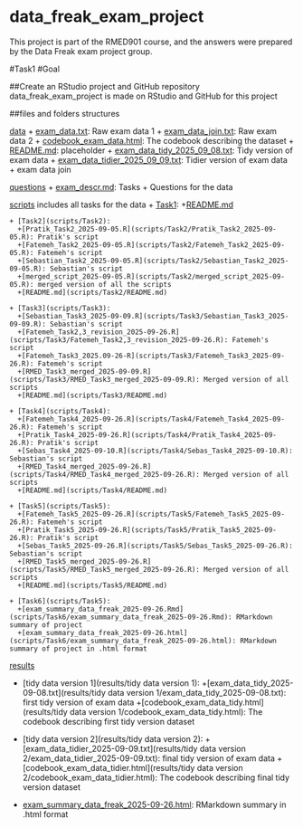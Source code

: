 # data_freak_exam_project
This project is part of the RMED901 course, and the answers were prepared by the Data Freak exam project group.

#Task1
#Goal

##Create an RStudio project and GitHub repository
data_freak_exam_project is made on RStudio and GitHub for this project

##files and folders structures

[data](data)
    + [exam_data.txt](data/exam_data.txt): Raw exam data 1
    + [exam_data_join.txt](data/exam_data_join.txt): Raw exam data 2
    + [codebook_exam_data.html](data/codebook_exam_data.html): The codebook describing the dataset
    + [README.md](data/README.md): placeholder 
    + [exam_data_tidy_2025_09_08.txt](data/exam_data_tidy_2025_09_08.txt): Tidy version of exam data 
    + [exam_data_tidier_2025_09_09.txt](data/exam_data_tidier_2025_09_09.txt): Tidier version of exam data + exam data join

[questions](questions)
    + [exam_descr.md](questions/exam_descr.md): Tasks + Questions for the data

[scripts](scripts)
includes all tasks for the data 
    + [Task1](scripts/Task1):
      +[README.md](scripts/Task1/README.md)
      
    + [Task2](scripts/Task2): 
      +[Pratik_Task2_2025-09-05.R](scripts/Task2/Pratik_Task2_2025-09-05.R): Pratik's script 
      +[Fatemeh_Task2_2025-09-05.R](scripts/Task2/Fatemeh_Task2_2025-09-05.R): Fatemeh's script
      +[Sebastian_Task2_2025-09-05.R](scripts/Task2/Sebastian_Task2_2025-09-05.R): Sebastian's script
      +[merged_script_2025-09-05.R](scripts/Task2/merged_script_2025-09-05.R): merged version of all the scripts 
      +[README.md](scripts/Task2/README.md)
      
    + [Task3](scripts/Task3):
      +[Sebastian_Task3_2025-09-09.R](scripts/Task3/Sebastian_Task3_2025-09-09.R): Sebastian's script
      +[Fatemeh_Task2,3_revision_2025-09-26.R](scripts/Task3/Fatemeh_Task2,3_revision_2025-09-26.R): Fatemeh's script
      +[Fatemeh_Task3_2025.09-26-R](scripts/Task3/Fatemeh_Task3_2025-09-26.R): Fatemeh's script
      +[RMED_Task3_merged_2025-09-09.R](scripts/Task3/RMED_Task3_merged_2025-09-09.R): Merged version of all scripts
      +[README.md](scripts/Task3/README.md)
      
    + [Task4](scripts/Task4):
      +[Fatemeh_Task4_2025-09-26.R](scripts/Task4/Fatemeh_Task4_2025-09-26.R): Fatemeh's script
      +[Pratik_Task4_2025-09-26.R](scripts/Task4/Pratik_Task4_2025-09-26.R): Pratik's script
      +[Sebas_Task4_2025-09-10.R](scripts/Task4/Sebas_Task4_2025-09-10.R): Sebastian's script
      +[RMED_Task4_merged_2025-09-26.R](scripts/Task4/RMED_Task4_merged_2025-09-26.R): Merged version of all scripts
      +[README.md](scripts/Task4/README.md)
      
    + [Task5](scripts/Task5):
      +[Fatemeh_Task5_2025-09-26.R](scripts/Task5/Fatemeh_Task5_2025-09-26.R): Fatemeh's script
      +[Pratik_Task5_2025-09-26.R](scripts/Task5/Pratik_Task5_2025-09-26.R): Pratik's script
      +[Sebas_Task5_2025-09-26.R](scripts/Task5/Sebas_Task5_2025-09-26.R): Sebastian's script
      +[RMED_Task5_merged_2025-09-26.R](scripts/Task5/RMED_Task5_merged_2025-09-26.R): Merged version of all scripts
      +[README.md](scripts/Task5/README.md)
      
    + [Task6](scripts/Task5):
      +[exam_summary_data_freak_2025-09-26.Rmd](scripts/Task6/exam_summary_data_freak_2025-09-26.Rmd): RMarkdown summary of project
      +[exam_summary_data_freak_2025-09-26.html](scripts/Task6/exam_summary_data_freak_2025-09-26.html): RMarkdown summary of project in .html format
    
[results](results)  
   + [tidy data version 1](results/tidy data version 1):
     +[exam_data_tidy_2025-09-08.txt](results/tidy data version 1/exam_data_tidy_2025-09-08.txt): first tidy version of exam data 
     +[codebook_exam_data_tidy.html](results/tidy data version 1/codebook_exam_data_tidy.html): The codebook describing first tidy version dataset 
  
   + [tidy data version 2](results/tidy data version 2):
     +[exam_data_tidier_2025-09-09.txt](results/tidy data version 2/exam_data_tidier_2025-09-09.txt): final tidy version of exam data
     +[codebook_exam_data_tidier.html](results/tidy data version 2/codebook_exam_data_tidier.html): The codebook describing final tidy version dataset
   
   + [exam_summary_data_freak_2025-09-26.html](results/exam_summary_data_freak_2025-09-26.html): RMarkdown summary in .html format
  